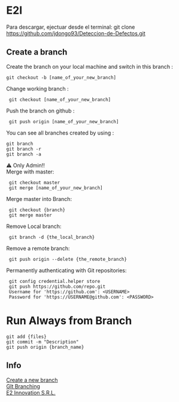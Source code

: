 # E2I
Para descargar, ejectuar desde el terminal:
git clone https://github.com/jdongo93/Deteccion-de-Defectos.git


## Create a branch
Create the branch on your local machine and switch in this branch :
```
git checkout -b [name_of_your_new_branch]
```
Change working branch :
```
 git checkout [name_of_your_new_branch]
```
Push the branch on github :
```
 git push origin [name_of_your_new_branch]
```
You can see all branches created by using :
```
git branch
git branch -r
git branch -a
```
:warning: Only Admin!!\
Merge with master:
```
 git checkout master
 git merge [name_of_your_new_branch]
```
Merge master into Branch:
```
 git checkout {branch}
 git merge master
```

Remove Local branch:
```
 git branch -d {the_local_branch}
```
Remove a remote branch:
```
 git push origin --delete {the_remote_branch}
```

Permanently authenticating with Git repositories:
```
 git config credential.helper store
 git push https://github.com/repo.git
 Username for 'https://github.com': <USERNAME>
 Password for 'https://USERNAME@github.com': <PASSWORD>
```

# Run Always from Branch
```
git add {files}
git commit -m "Description"
git push origin {branch_name}
```

## Info
[Create a new branch](https://github.com/Kunena/Kunena-Forum/wiki/Create-a-new-branch-with-git-and-manage-branches)\
[GIt Branching](https://git-scm.com/book/en/v2/Git-Branching-Basic-Branching-and-Merging)\
[E2 Innovation S.R.L.](http://www.e2i.com.pe/)
